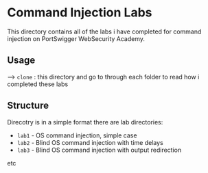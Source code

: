 # Command Injection Labs

This directory contains all of the labs i have completed for command injection on PortSwigger WebSecurity Academy.

## Usage

--> `clone` : this directory and go to through each folder to read how i completed these labs

## Structure

Direcotry is in a simple format there are lab directories:

- `lab1` - OS command injection, simple case
- `lab2` - Blind OS command injection with time delays
- `lab3` - Blind OS command injection with output redirection

etc

